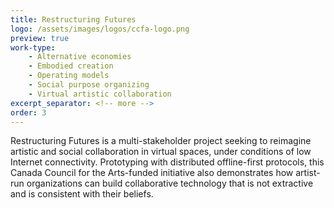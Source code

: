 ```yaml
---
title: Restructuring Futures
logo: /assets/images/logos/ccfa-logo.png
preview: true
work-type: 
    - Alternative economies 
    - Embodied creation 
    - Operating models 
    - Social purpose organizing 
    - Virtual artistic collaboration
excerpt_separator: <!-- more -->
order: 3
---
```

Restructuring Futures is a multi-stakeholder project seeking to reimagine artistic and social collaboration in virtual spaces, under conditions of low Internet connectivity.<!-- more --> Prototyping with distributed offline-first protocols, this Canada Council for the Arts-funded initiative also demonstrates how artist-run organizations can build collaborative technology that is not extractive and is consistent with their beliefs.
